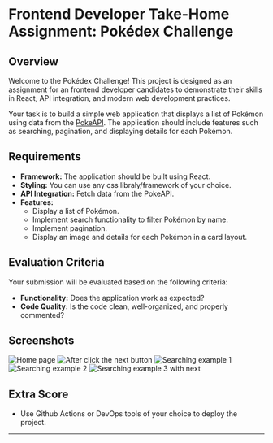 # Frontend Developer Take-Home Assignment: Pokédex Challenge

## Overview

Welcome to the Pokédex Challenge! This project is designed as an assignment for an frontend developer candidates to demonstrate their skills in React, API integration, and modern web development practices.

Your task is to build a simple web application that displays a list of Pokémon using data from the [PokeAPI](https://pokeapi.co). The application should include features such as searching, pagination, and displaying details for each Pokémon.

## Requirements

- **Framework:** The application should be built using React.
- **Styling:** You can use any css libraly/framework of your choice.
- **API Integration:** Fetch data from the PokeAPI.
- **Features:**
  - Display a list of Pokémon.
  - Implement search functionality to filter Pokémon by name.
  - Implement pagination.
  - Display an image and details for each Pokémon in a card layout.

## Evaluation Criteria

Your submission will be evaluated based on the following criteria:

- **Functionality:** Does the application work as expected?
- **Code Quality:** Is the code clean, well-organized, and properly commented?

## Screenshots
![Home page](screenshots/01-home.PNG)
![After click the next button](screenshots/02-next.PNG)
![Searching example 1](screenshots/03-search1.PNG)
![Searching example 2](screenshots/04-search2.PNG)
![Searching example 3 with next](screenshots/05-search5.PNG)

## Extra Score
- Use Github Actions or DevOps tools of your choice to deploy the project.

---
